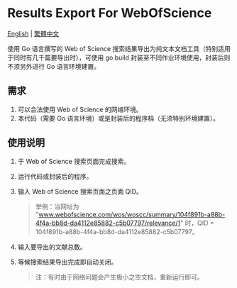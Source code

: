 # Results Export For WebOfScience
[English](README.md) | [繁體中文](README_zhTW.md)

使用 Go 语言撰写的 Web of Science 搜索结果导出为纯文本文档工具（特别适用于同时有几千篇要导出时），可使用 go build 封装至不同作业环境使用，封装后则不须另外进行 Go 语言环境建置。

## 需求

1. 可以合法使用 Web of Science 的网络环境。
2. 本代码（需要 Go 语言环境）或是封装后的程序档（无须特别环境建置）。

## 使用说明

1. 于 Web of Science 搜索页面完成搜索。

2. 运行代码或封装后的程序。

3. 输入 Web of Science 搜索页面之页面 QID。

	> 举例：当网址为 "www.webofscience.com/wos/woscc/summary/104f891b-a88b-4f4a-bb8d-da4112e85882-c5b07797/relevance/1" 时，QID = 104f891b-a88b-4f4a-bb8d-da4112e85882-c5b07797。

4. 输入要导出的文献总数。

5. 等候搜索结果导出完成即自动关闭。

	> 注：有时由于网络问题会产生极小之空文档，重新运行即可。

